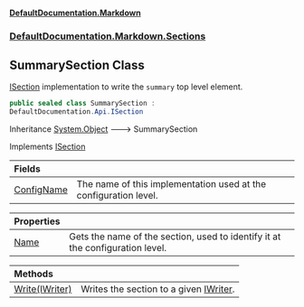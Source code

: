 #### [DefaultDocumentation.Markdown](index.md 'index')
### [DefaultDocumentation.Markdown.Sections](index.md#DefaultDocumentation.Markdown.Sections 'DefaultDocumentation.Markdown.Sections')

## SummarySection Class

[ISection](https://github.com/Doraku/DefaultDocumentation/blob/master/documentation/api/ISection.md 'DefaultDocumentation.Api.ISection') implementation to write the `summary` top level element.

```csharp
public sealed class SummarySection :
DefaultDocumentation.Api.ISection
```

Inheritance [System.Object](https://docs.microsoft.com/en-us/dotnet/api/System.Object 'System.Object') &#129106; SummarySection

Implements [ISection](https://github.com/Doraku/DefaultDocumentation/blob/master/documentation/api/ISection.md 'DefaultDocumentation.Api.ISection')

| Fields | |
| :--- | :--- |
| [ConfigName](SummarySection.ConfigName.md 'DefaultDocumentation.Markdown.Sections.SummarySection.ConfigName') | The name of this implementation used at the configuration level. |

| Properties | |
| :--- | :--- |
| [Name](SummarySection.Name.md 'DefaultDocumentation.Markdown.Sections.SummarySection.Name') | Gets the name of the section, used to identify it at the configuration level. |

| Methods | |
| :--- | :--- |
| [Write(IWriter)](SummarySection.Write(IWriter).md 'DefaultDocumentation.Markdown.Sections.SummarySection.Write(DefaultDocumentation.Api.IWriter)') | Writes the section to a given [IWriter](https://github.com/Doraku/DefaultDocumentation/blob/master/documentation/api/IWriter.md 'DefaultDocumentation.Api.IWriter'). |
